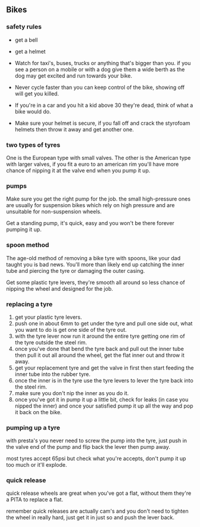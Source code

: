 ## Bikes

### safety rules

* get a bell
* get a helmet

* Watch for taxi's, buses, trucks or anything that's bigger than you. if you see a person on a mobile or with a dog give them a wide berth as the dog may get excited and run towards your bike.
* Never cycle faster than you can keep control of the bike, showing off will get you killed.
* If you're in a car and you hit a kid above 30 they're dead, think of what a bike would do.
* Make sure your helmet is secure, if you fall off and crack the styrofoam helmets then throw it away and get another one.

### two types of tyres

One is the European type with small valves.
The other is the American type with larger valves, if you fit a euro to an american rim you'll have more chance of nipping it at the valve end when you pump it up.

### pumps

Make sure you get the right pump for the job. the small high-pressure ones are usually for suspension bikes which rely on high pressure and are unsuitable for non-suspension wheels.

Get a standing pump, it's quick, easy and you won't be there forever pumping it up.

### spoon method

The age-old method of removing a bike tyre with spoons, like your dad taught you is bad news. You'll more than likely end up catching the inner tube and piercing the tyre or damaging the outer casing.

Get some plastic tyre levers, they're smooth all around so less chance of nipping the wheel and designed for the job.

### replacing a tyre

1. get your plastic tyre levers.
2. push one in about 6mm to get under the tyre and pull one side out, what you want to do is get one side of the tyre out.
3. with the tyre lever now run it around the entire tyre getting one rim of the tyre outside the steel rim.
4. once you've done that bend the tyre back and pull out the inner tube then pull it out all around the wheel, get the flat inner out and throw it away.
5. get your replacement tyre and get the valve in first then start feeding the inner tube into the rubber tyre.
6. once the inner is in the tyre use the tyre levers to lever the tyre back into the steel rim.
7. make sure you don't nip the inner as you do it.
8. once you've got it in pump it up a little bit, check for leaks (in case you nipped the inner) and once your satisfied pump it up all the way and pop it back on the bike.

### pumping up a tyre

with presta's you never need to screw the pump into the tyre, just push in the valve end of the pump and flip back the lever then pump away.

most tyres accept 65psi but check what you're accepts, don't pump it up too much or it'll explode.

### quick release

quick release wheels are great when you've got a flat, without them they're a PITA to replace a flat.

remember quick releases are actually cam's and you don't need to tighten the wheel in really hard, just get it in just so and push the lever back.
